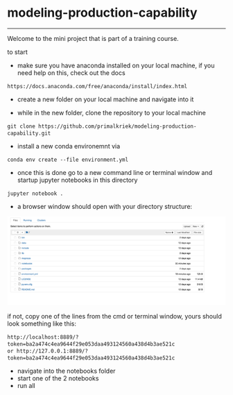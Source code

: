 # modeling-production-capability
___________________________________________________

Welcome to the mini project that is part of a training course.


to start
- make sure you have anaconda installed on your local machine, if you need help on this, check out the docs

```
https://docs.anaconda.com/free/anaconda/install/index.html
```

- create a new folder on your local machine and navigate into it

- while in the new folder, clone the repository to your local machine

```
git clone https://github.com/primalkriek/modeling-production-capability.git
```

- install a new conda environemnt via 

```
conda env create --file environment.yml
```

- once this is done go to a new command line or terminal window and startup jupyter notebooks in this 
directory

```
jupyter notebook .
```

- a browser window should open with your directory structure:

![jupyter notebook directory view](<Screenshot 2023-12-30 at 21.46.01.png>)

if not, copy one of the lines from the cmd or terminal window, yours should look something like this:

```
http://localhost:8889/?token=ba2a474c4ea9644f29e053daa493124560a438d4b3ae521c
or http://127.0.0.1:8889/?token=ba2a474c4ea9644f29e053daa493124560a438d4b3ae521c

```

- navigate into the notebooks folder
- start one of the 2 notebooks
- run all


